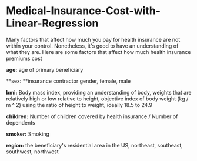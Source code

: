 # Medical-Insurance-Cost-with-Linear-Regression
Many factors that affect how much you pay for health insurance are not within your control. Nonetheless, it's good to have an understanding of what they are. Here are some factors that affect how much health insurance premiums cost

**age:** age of primary beneficiary

**sex: **insurance contractor gender, female, male

**bmi:** Body mass index, providing an understanding of body, weights that are relatively high or low relative to height, objective index of body weight (kg / m ^ 2) using the ratio of height to weight, ideally 18.5 to 24.9

**children:** Number of children covered by health insurance / Number of dependents

**smoker:** Smoking

**region:** the beneficiary's residential area in the US, northeast, southeast, southwest, northwest
